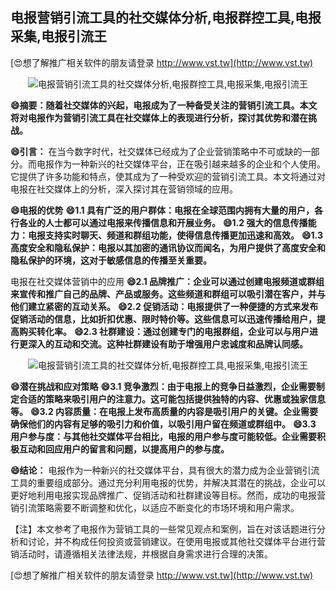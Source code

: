 ## **电报营销引流工具的社交媒体分析,电报群控工具,电报采集,电报引流王**

[😍想了解推广相关软件的朋友请登录 http://www.vst.tw](http://www.vst.tw)

 <center><img src="https://vst.tw/MP4/tuiguang/png/3.png" alt="电报营销引流工具的社交媒体分析,电报群控工具,电报采集,电报引流王"></center>

**😄摘要：随着社交媒体的兴起，电报成为了一种备受关注的营销引流工具。本文将对电报作为营销引流工具在社交媒体上的表现进行分析，探讨其优势和潜在挑战。**

**😄引言：**
在当今数字时代，社交媒体已经成为了企业营销策略中不可或缺的一部分。而电报作为一种新兴的社交媒体平台，正在吸引越来越多的企业和个人使用。它提供了许多功能和特点，使其成为了一种受欢迎的营销引流工具。本文将通过对电报在社交媒体上的分析，深入探讨其在营销领域的应用。

**😄电报的优势**
**😄1.1 具有广泛的用户群体：电报在全球范围内拥有大量的用户，各行各业的人士都可以通过电报来传播信息和开展业务。**
**😄1.2 强大的信息传播能力：电报支持实时聊天、频道和群组功能，使得信息传播更加迅速和高效。**
**😄1.3 高度安全和隐私保护：电报以其加密的通讯协议而闻名，为用户提供了高度安全和隐私保护的环境，这对于敏感信息的传播至关重要。**

电报在社交媒体营销中的应用
**😄2.1 品牌推广：企业可以通过创建电报频道或群组来宣传和推广自己的品牌、产品或服务。这些频道和群组可以吸引潜在客户，并与他们建立紧密的互动关系。**
**😄2.2 促销活动：电报提供了一种便捷的方式来发布促销活动的信息，比如折扣优惠、限时特价等。这些信息可以迅速传播给用户，提高购买转化率。**
**😄2.3 社群建设：通过创建专门的电报群组，企业可以与用户进行更深入的互动和交流。这种社群建设有助于增强用户忠诚度和品牌认同感。**

 <center><img src="https://vst.tw/MP4/tuiguang/png/7.png" alt="电报营销引流工具的社交媒体分析,电报群控工具,电报采集,电报引流王"></center>

**😄潜在挑战和应对策略**
**😄3.1 竞争激烈：由于电报上的竞争日益激烈，企业需要制定合适的策略来吸引用户的注意力。这可能包括提供独特的内容、优惠或独家信息等。**
**😄3.2 内容质量：在电报上发布高质量的内容是吸引用户的关键。企业需要确保他们的内容有足够的吸引力和价值，以吸引用户留在频道或群组中。**
**😄3.3 用户参与度：与其他社交媒体平台相比，电报的用户参与度可能较低。企业需要积极互动和回应用户的留言和问题，以提高用户的参与度。**

**😄结论：**
电报作为一种新兴的社交媒体平台，具有很大的潜力成为企业营销引流工具的重要组成部分。通过充分利用电报的优势，并解决其潜在的挑战，企业可以更好地利用电报实现品牌推广、促销活动和社群建设等目标。然而，成功的电报营销引流策略需要不断调整和优化，以适应不断变化的市场环境和用户需求。

【注】本文参考了电报作为营销工具的一些常见观点和案例，旨在对该话题进行分析和讨论，并不构成任何投资或营销建议。在使用电报或其他社交媒体平台进行营销活动时，请遵循相关法律法规，并根据自身需求进行合理的决策。

[😍想了解推广相关软件的朋友请登录 http://www.vst.tw](http://www.vst.tw)



